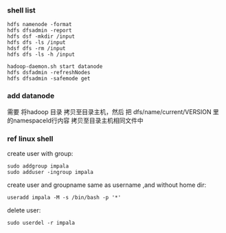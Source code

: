 ### shell list

	hdfs namenode -format
	hdfs dfsadmin -report
	hdfs dsf -mkdir /input
	hdfs dfs -ls /input
	hdsf dfs -rm /input
	hdfs dfs -ls -h /input

	hadoop-daemon.sh start datanode
	hdfs dsfadmin -refreshNodes
	hdfs dfsadmin -safemode get

### add datanode
需要 将hadoop 目录 拷贝至目录主机，然后 把 dfs/name/current/VERSION 里的namespaceId行内容 拷贝至目录主机相同文件中

### ref linux shell

create user with group:

	sudo addgroup impala
	sudo adduser -ingroup impala

create user and groupname same as username ,and without home dir:

	useradd impala -M -s /bin/bash -p '*'

delete user:

	sudo userdel -r impala
